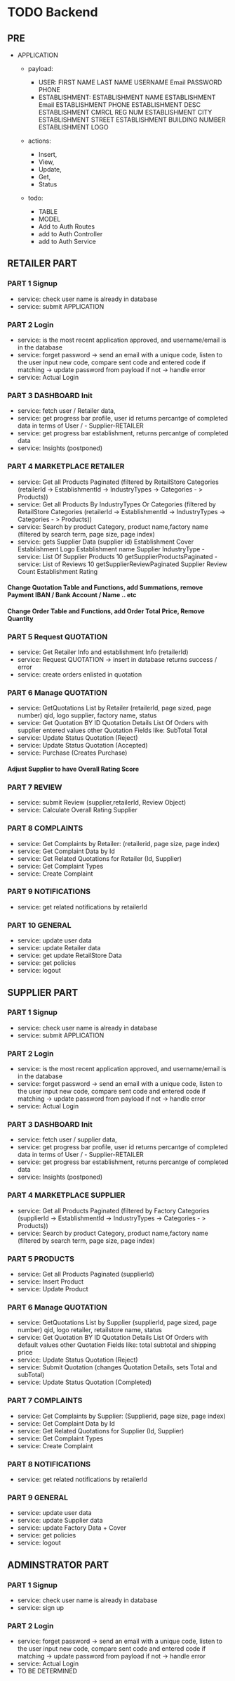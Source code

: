 # TODO Backend
## PRE
* APPLICATION
    - payload:
        - USER:
            FIRST NAME 
            LAST NAME
            USERNAME
            Email
            PASSWORD
            PHONE
        - ESTABLISHMENT:
            ESTABLISHMENT NAME 
            ESTABLISHMENT Email
            ESTABLISHMENT PHONE
            ESTABLISHMENT DESC
            ESTABLISHMENT CMRCL REG NUM
            ESTABLISHMENT CITY
            ESTABLISHMENT STREET 
            ESTABLISHMENT BUILDING NUMBER
            ESTABLISHMENT LOGO

    - actions: 
        - Insert,
        - View, 
        - Update, 
        - Get, 
        - Status
    - todo: 
        - TABLE
        - MODEL
        - Add to Auth Routes
        - add to Auth Controller
        - add to Auth Service


## RETAILER PART

### PART 1 Signup
- service: check user name is already in database
- service: submit APPLICATION

### PART 2 Login
- service: is the most recent application approved, and username/email is in the database
- service: forget password -> send an email with a unique code, listen to the user input new code, compare sent code and entered code 
if matching -> update password from payload if not -> handle error
- service: Actual Login

### PART 3 DASHBOARD Init
- service: fetch user / Retailer data,
- service: get progress bar profile, user id returns percantge of completed data in terms of User / - Supplier-RETAILER
- service: get progress bar establishment, returns percantge of completed data
- service: Insights (postponed)

### PART 4 MARKETPLACE RETAILER
- service: Get all Products Paginated (filtered by RetailStore Categories (retailerId -> EstablishmentId -> IndustryTypes -> Categories - > Products))
- service: Get all Products By IndustryTypes Or Categories (filtered by RetailStore Categories (retailerId -> EstablishmentId -> IndustryTypes -> Categories - > Products))
- service: Search by product Category, product name,factory name (filtered by search term, page size, page index)
- service: gets Supplier Data (supplier id) 
    Establishment Cover
    Establishment Logo
    Establishment name
    Supplier IndustryType
        - service: List Of Supplier Products 10 
                            getSupplierProductsPaginated
        - service: List of Reviews 10
                            getSupplierReviewPaginated
    Supplier Review Count
    Establishment Rating


#### Change Quotation Table and Functions, add Summations, remove Payment IBAN / Bank Account / Name .. etc ####
#### Change Order Table and Functions, add Order Total Price, Remove Quantity

### PART 5 Request QUOTATION
- service: Get Retailer Info and establishment Info (retailerId)
- service: Request QUOTATION -> insert in database returns success / error 
- service: create orders enlisted in quotation
### PART 6 Manage QUOTATION
- service: GetQuotations List by Retailer (retailerId, page sized, page number)
qid, logo supplier, factory name, status
- service: Get Quotation BY ID
    Quotation Details
    List Of Orders with supplier entered values
    other Quotation Fields like:
    SubTotal 
    Total 
- service: Update Status Quotation (Reject)
- service: Update Status Quotation (Accepted)
- service: Purchase (Creates Purchase)

#### Adjust Supplier to have Overall Rating Score ####

### PART 7 REVIEW 
- service: submit Review (supplier,retailerId, Review Object)
- service: Calculate Overall Rating Supplier

### PART 8 COMPLAINTS
- service: Get Complaints by Retailer: (retailerid, page size, page index)
- service: Get Complaint Data by Id
- service: Get Related Quotations for Retailer (Id, Supplier)
- service: Get Complaint Types
- service: Create Complaint

### PART 9 NOTIFICATIONS
- service: get related notifications by retailerId

### PART 10 GENERAL
- service: update user data
- service: update Retailer data
- service: get update RetailStore Data
- service: get policies
- service: logout

## SUPPLIER PART

### PART 1 Signup
- service: check user name is already in database
- service: submit APPLICATION

### PART 2 Login
- service: is the most recent application approved, and username/email is in the database
- service: forget password -> send an email with a unique code, listen to the user input new code, compare sent code and entered code 
if matching -> update password from payload if not -> handle error
- service: Actual Login


### PART 3 DASHBOARD Init
- service: fetch user / supplier data,
- service: get progress bar profile, user id returns percantge of completed data in terms of User / - Supplier-RETAILER
- service: get progress bar establishment, returns percantge of completed data
- service: Insights (postponed)

### PART 4 MARKETPLACE SUPPLIER
- service: Get all Products Paginated (filtered by Factory Categories (supplierId -> EstablishmentId -> IndustryTypes -> Categories - > Products))
- service: Search by product Category, product name,factory name (filtered by search term, page size, page index)

### PART 5 PRODUCTS
- service: Get all Products Paginated (supplierId)
- service: Insert Product
- service: Update Product

### PART 6 Manage QUOTATION
- service: GetQuotations List by Supplier (supplierId, page sized, page number)
qid, logo retailer, retailstore name, status
- service: Get Quotation BY ID
    Quotation Details
    List Of Orders with default values
    other Quotation Fields like:
    total subtotal and shipping price
- service: Update Status Quotation (Reject)
- service: Submit Quotation (changes Quotation Details, sets Total and subTotal)
- service: Update Status Quotation (Completed)

### PART 7 COMPLAINTS
- service: Get Complaints by Supplier: (Supplierid, page size, page index)
- service: Get Complaint Data by Id
- service: Get Related Quotations for Supplier (Id, Supplier)
- service: Get Complaint Types
- service: Create Complaint

### PART 8 NOTIFICATIONS
- service: get related notifications by retailerId

### PART 9 GENERAL
- service: update user data
- service: update Supplier data
- service: update Factory Data + Cover
- service: get policies
- service: logout


## ADMINSTRATOR PART

### PART 1 Signup
- service: check user name is already in database
- service: sign up
### PART 2 Login
- service: forget password -> send an email with a unique code, listen to the user input new code, compare sent code and entered code 
if matching -> update password from payload if not -> handle error
- service: Actual Login
- TO BE DETERMINED